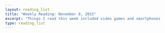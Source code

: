 ```yaml
---
layout: reading_list
title: "Weekly Reading: November 8, 2015"
excerpt: "Things I read this week included video games and smartphones."
type: reading_list
---
```

